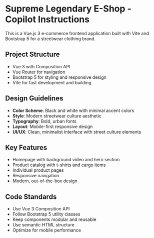 <!-- Use this file to provide workspace-specific custom instructions to Copilot. For more details, visit https://code.visualstudio.com/docs/copilot/copilot-customization#_use-a-githubcopilotinstructionsmd-file -->

# Supreme Legendary E-Shop - Copilot Instructions

This is a Vue.js 3 e-commerce frontend application built with Vite and Bootstrap 5 for a streetwear clothing brand.

## Project Structure
- Vue 3 with Composition API
- Vue Router for navigation
- Bootstrap 5 for styling and responsive design
- Vite for fast development and building

## Design Guidelines
- **Color Scheme**: Black and white with minimal accent colors
- **Style**: Modern streetwear culture aesthetic
- **Typography**: Bold, urban fonts
- **Layout**: Mobile-first responsive design
- **UI/UX**: Clean, minimalist interface with street culture elements

## Key Features
- Homepage with background video and hero section
- Product catalog with t-shirts and cargo items
- Individual product pages
- Responsive navigation
- Modern, out-of-the-box design

## Code Standards
- Use Vue 3 Composition API
- Follow Bootstrap 5 utility classes
- Keep components modular and reusable
- Use semantic HTML structure
- Optimize for mobile performance
